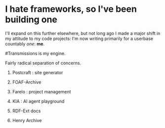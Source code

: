 # I hate frameworks, so I've been building one

I'll expand on this further elsewhere, but not long ago I made a major shift in my attitude to my code projects: I'm now writing primarily for a userbase countably _one_: **me**.

#Transmissions is my engine.

Fairly radical separation of concerns.

1. Postcraft : site generator
1. FOAF-Archive
1. Farelo : project management
1. KIA : AI agent playground

1. RDF-Ext docs

1. Henry Archive
